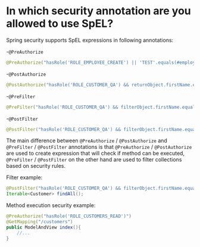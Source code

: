 # In which security annotation are you allowed to use SpEL?
Spring security supports SpEL expressions in following annotations:

-```@PreAuthorize```
```java
@PreAuthorize("hasRole('ROLE_EMPLOYEE_CREATE') || 'TEST'.equals(#employee.getFirstName())")
```
-```@PostAuthorize```
```java
@PostAuthorize("hasRole('ROLE_CUSTOMER_QA') && returnObject.firstName.equals('TEST')")
```

-```@PreFilter```
```java
@PreFilter("hasRole('ROLE_CUSTOMER_QA') && filterObject.firstName.equals('TEST')")
```

-```@PostFilter```
```java
@PostFilter("hasRole('ROLE_CUSTOMER_QA') && filterObject.firstName.equals('TEST')")
```

The main difference between ```@PreAuthorize``` / ```@PostAuthorize``` and ```@PreFilter``` / ```@PostFilter``` annotations
is that ```@PreAuthorize``` / ```@PostAuthorize``` are used to create expression that will check if method can be executed,
```@PreFilter``` / ```@PostFilter``` on the other hand are used to filter collections based on security rules.

Filter example:
```java
@PostFilter("hasRole('ROLE_CUSTOMER_QA') && filterObject.firstName.equals('TEST')")
Iterable<Customer> findAll();
```

Method execution security example:
```java
@PreAuthorize("hasRole('ROLE_CUSTOMERS_READ')")
@GetMapping("/customers")
public ModelAndView index(){
    //...
}
```
